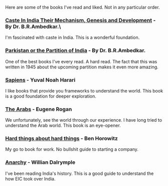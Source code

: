 Here are some of the books I've read and liked. Not in any particular order.

### [Caste In India Their Mechanism, Genesis and Development](https://www.amazon.in/dp/8193600894) - By Dr. B.R.Ambedkar.\
I'm fascinated with caste in India. This is a wonderful foundation. 

### [Parkistan or the Partition of India](https://www.amazon.in/Untouchables-Constitution-understanding-Autobiography-Annihilation/dp/935220526X) - By Dr. B.R.Ambedkar. 
One of the best books I've every read. A hard read. The fact that this was written in 1945 about the upcoming partition makes it even more amazing.

### [Sapiens](https://www.amazon.in/Sapiens-Humankind-Yuval-Noah-Harari/dp/0099590085) - Yuval Noah Harari
I like books that provide you frameworks to understand the world. This book is a good foundation for deeper exploration.

### [The Arabs](https://www.amazon.in/Arabs-Eugene-Rogan/dp/0141986549/ref=sr_1_1) - Eugene Rogan
We unfortunately, see the world through our experience. I have long tried to understand the Arab world. This book is an eye-opener. 

### [Hard things about hard things](https://www.amazon.in/dp/6158551120/ref=sr_1_1_sspa) - Ben Horowitz
My go to book for work. No bullshit guide to starting a company. 

### [Anarchy](https://www.amazon.in/Anarchy-Company-Corporate-Violence-Pillage/dp/1526656523/ref=sr_1_1?sr=8-1) - Willian Dalrymple
I've been reading India's history. This is a good guide to understand the how EIC took over India.
